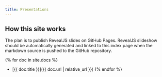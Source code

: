 ```yaml
---
title: Presentations
---
```


## How this site works

The plan is to publish RevealJS slides on GitHub Pages. RevealJS slideshow
should be automatically generated and linked to this index page when the
markdown source is pushed to the GitHub repository.

{% for doc in site.docs %}
- [{{ doc.title }}]({{ doc.url | relative_url }})
{% endfor %}
